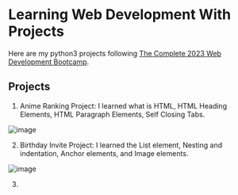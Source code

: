 # Learning Web Development With Projects
Here are my python3 projects following [The Complete 2023 Web Development Bootcamp](https://www.udemy.com/course/the-complete-web-development-bootcamp/).

## Projects

1. Anime Ranking Project: I learned what is HTML, HTML Heading Elements, HTML Paragraph Elements, Self Closing Tabs.

![image](https://github.com/barisgungor10/web-development-projects/assets/65550845/678808cc-e692-46e2-ad47-288d504a4d00)

2. Birthday Invite Project: I learned the List element, Nesting and indentation, Anchor elements, and Image elements.

![image](https://github.com/barisgungor10/web-development-projects/assets/65550845/b2d6bcc8-ef3a-4369-ab72-dd1b4b889d9f)

3.
